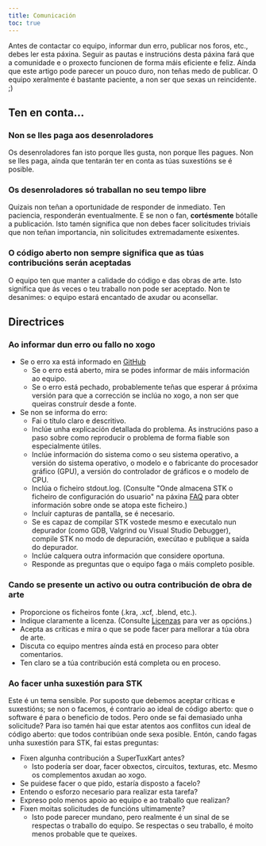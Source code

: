 ```yaml
---
title: Comunicación
toc: true
---
```

Antes de contactar co equipo, informar dun erro, publicar nos foros, etc., debes ler esta páxina. Seguir as pautas e instrucións desta páxina fará que a comunidade e o proxecto funcionen de forma máis eficiente e feliz. Aínda que este artigo pode parecer un pouco duro, non teñas medo de publicar. O equipo xeralmente é bastante paciente, a non ser que sexas un reincidente. ;)

## Ten en conta...

### Non se lles paga aos desenroladores

Os desenroladores fan isto porque lles gusta, non porque lles pagues. Non se lles paga, aínda que tentarán ter en conta as túas suxestións se é posible.

### Os desenroladores só traballan no seu tempo libre
Quizais non teñan a oportunidade de responder de inmediato. Ten paciencia, responderán eventualmente. E se non o fan, **cortésmente** bótalle a publicación. Isto tamén significa que non debes facer solicitudes triviais que non teñan importancia, nin solicitudes extremadamente esixentes.

### O código aberto non sempre significa que as túas contribucións serán aceptadas
O equipo ten que manter a calidade do código e das obras de arte. Isto significa que ás veces o teu traballo non pode ser aceptado. Non te desanimes: o equipo estará encantado de axudar ou aconsellar.

## Directrices

### Ao informar dun erro ou fallo no xogo

* Se o erro xa está informado en [GitHub](https://github.com/supertuxkart/stk-code/issues?q=is%3Aissue)
  * Se o erro está aberto, mira se podes informar de máis información ao equipo.
  * Se o erro está pechado, probablemente teñas que esperar á próxima versión para que a corrección se inclúa no xogo, a non ser que queiras construír desde a fonte.
* Se non se informa do erro:
  * Fai o título claro e descritivo.
  * Inclúe unha explicación detallada do problema. As instrucións paso a paso sobre como reproducir o problema de forma fiable son especialmente útiles.
  * Inclúe información do sistema como o seu sistema operativo, a versión do sistema operativo, o modelo e o fabricante do procesador gráfico (GPU), a versión do controlador de gráficos e o modelo de CPU.
  * Inclúa o ficheiro stdout.log. (Consulte "Onde almacena STK o ficheiro de configuración do usuario" na páxina [FAQ](FAQ) para obter información sobre onde se atopa este ficheiro.)
  * Incluír capturas de pantalla, se é necesario.
  * Se es capaz de compilar STK vostede mesmo e executalo nun depurador (como GDB, Valgrind ou Visual Studio Debugger), compile STK no modo de depuración, execútao e publique a saída do depurador.
  * Inclúe calquera outra información que considere oportuna.
  * Responde as preguntas que o equipo faga o máis completo posible.

### Cando se presente un activo ou outra contribución de obra de arte

* Proporcione os ficheiros fonte (.kra, .xcf, .blend, etc.).
* Indique claramente a licenza. (Consulte [Licenzas](Licenzas) para ver as opcións.)
* Acepta as críticas e mira o que se pode facer para mellorar a túa obra de arte.
* Discuta co equipo mentres aínda está en proceso para obter comentarios.
* Ten claro se a túa contribución está completa ou en proceso.

### Ao facer unha suxestión para STK

Este é un tema sensible. Por suposto que debemos aceptar críticas e suxestións; se non o facemos, é contrario ao ideal de código aberto: que o software é para o beneficio de todos. Pero onde se fai demasiado unha solicitude? Para iso tamén hai que estar atentos aos conflitos cun ideal de código aberto: que todos contribúan onde sexa posible. Entón, cando fagas unha suxestión para STK, fai estas preguntas:

* Fixen algunha contribución a SuperTuxKart antes?
  * Isto podería ser doar, facer obxectos, circuitos, texturas, etc. Mesmo os complementos axudan ao xogo.
* Se puidese facer o que pido, estaría disposto a facelo?
* Entendo o esforzo necesario para realizar esta tarefa?
* Expreso polo menos apoio ao equipo e ao traballo que realizan?
* Fixen moitas solicitudes de funcións ultimamente?
  * Isto pode parecer mundano, pero realmente é un sinal de se respectas o traballo do equipo. Se respectas o seu traballo, é moito menos probable que te queixes.
